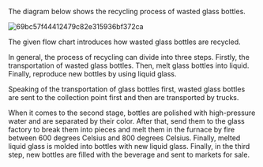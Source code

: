 The diagram below shows the recycling process of wasted glass bottles.

![69bc57f44412479c82e315936bf372ca](https://daxue-oss.koocdn.com/upload/ti/sardine/2612000-2613000/2612468/69bc57f44412479c82e315936bf372ca.png)

The given flow chart introduces how wasted glass bottles are recycled.

In general, the process of recycling can divide into three steps. Firstly, the transportation of wasted glass bottles. Then, melt glass bottles into liquid. Finally, reproduce new bottles by using liquid glass.

Speaking of the transportation of glass bottles first, wasted glass bottles are sent to the collection point first and then are transported by trucks.

When it comes to the second stage, bottles are polished with high-pressure water and are separated by their color. After that, send them to the glass factory to break them into pieces and melt them in the furnace by fire between 600 degrees Celsius and 800 degrees Celsius. Finally, melted liquid glass is molded into bottles with new liquid glass. Finally, in the third step, new bottles are filled with the beverage and sent to markets for sale.